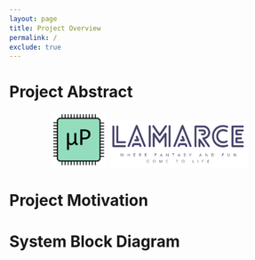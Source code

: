 ```yaml
---
layout: page
title: Project Overview
permalink: /
exclude: true
---
```


# Project Abstract


<div style="text-align: center">
  <img src="./assets/img/Logo.png" alt="logo" width="100" />
  <img src="./assets/img/LAMARCE_logo.png" alt="logo" width="250" />
</div>


# Project Motivation

# System Block Diagram
